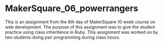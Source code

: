 MakerSquare_06_powerrangers
===========================

This is an assignment from the 6th day of MakerSquare 10 week course on web 
development. The purpose of this assignment was to give the student practice 
using class inheritence in Ruby. This assignment was worked on by two students 
doing pair programming during class hours.
